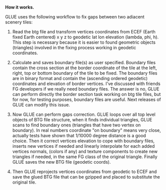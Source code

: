 **How it works.**

GLUE uses the following workflow to fix gaps between two adiacent scenery tiles:

1) Read the btg file and transform vertices coordinates from ECEF (Earth fixed Earth centered) x y z to geodetic lat lon elevation (lambda, phi, h). This step is necessary because it is easier to found geometric objects (triangles) involved in the fixing process working in geodetic coordinates.

2) Calculate and saves boundary file(s) as user specified. Boundary files contain the cross section at the border coordinate of the tile at the left, right, top or bottom boundary of the tile to be fixed.
The boundary files are in binary format and contain the (ascending ordered geodetic) coordinates and elevation of border vertices.
I've discussed with friends FG developers if we really need boundary files. The answer is no, GLUE can perform directly the border section task working on btg tile files, but for now, for testing purposes, boundary files are useful. Next releases of GLUE can modify this issue.

3) Now GLUE can perform gaps correction. GLUE loops over all top level objects of BTG file structure, when it finds individual triangles, GLUE scans to find boundary ones (triangles that have two vertex on boundary). 
In real numbers coordinate "on boundary" means very close, actually tests have shown that 1/10000 degree distance is a good choice.
Then it correct vertices elevation to cope with boundary files, inserts new vertices if needed and linearly interpolate for each added vertices normals, (colors if any) and texture components to create new triangles if needed, in the same FG class  of the original triangle.
Finally GLUE saves the new BTG file (geodetic coords).

4) Then GLUE reprojects vertices coordinates from geodetic to ECEF and save the glued BTG file that can be gzipped and placed to substitute the original tile.
